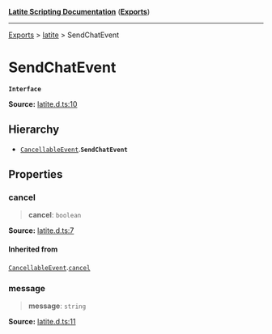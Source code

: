 [**Latite Scripting Documentation**](../../README.md) ([**Exports**](../../exports.md))

---

[Exports](../../exports.md) > [latite](../index.md) > SendChatEvent

# SendChatEvent

**`Interface`**

**Source:** [latite.d.ts:10](https://github.com/LatiteScripting/latitescripting.github.io/blob/0268f00/definitions/latite.d.ts#L10)

## Hierarchy

- [`CancellableEvent`](interface.CancellableEvent.md).**`SendChatEvent`**

## Properties

### cancel

> **cancel**: `boolean`

**Source:** [latite.d.ts:7](https://github.com/LatiteScripting/latitescripting.github.io/blob/0268f00/definitions/latite.d.ts#L7)

#### Inherited from

[`CancellableEvent`](interface.CancellableEvent.md).[`cancel`](interface.CancellableEvent.md#cancel)

### message

> **message**: `string`

**Source:** [latite.d.ts:11](https://github.com/LatiteScripting/latitescripting.github.io/blob/0268f00/definitions/latite.d.ts#L11)
